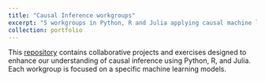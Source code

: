 ```yaml
---
title: "Causal Inference workgroups"
excerpt: "5 workgroups in Python, R and Julia applying causal machine learning models"
collection: portfolio
---
```


This [repository](https://github.com/vedube/Causal_inference_workgroups) contains collaborative projects and exercises designed to enhance our understanding of causal inference using Python, R, and Julia. Each workgroup is focused on a specific machine learning models.